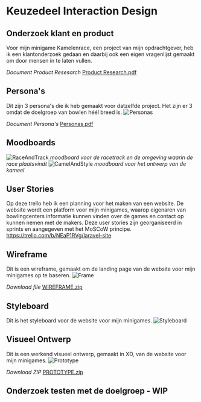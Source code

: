 # Keuzedeel Interaction Design

## Onderzoek klant en product
Voor mijn minigame Kamelenrace, een project van mijn opdrachtgever, heb ik een klantonderzoek gedaan en daarbij ook een eigen vragenlijst gemaakt om door mensen in te laten vullen. 

*Document Product Resesarch*
[Product Research.pdf](https://github.com/pkuipers1/InteractionDesign/files/8716317/Product.Research.pdf)

## Persona's
Dit zijn 3 persona's die ik heb gemaakt voor datzelfde project. Het zijn er 3 omdat de doelgroep van bowlen héél breed is. 
![Personas](https://user-images.githubusercontent.com/54790202/170264178-d2106137-c209-4d6b-94e5-ea563eb755bd.PNG)

*Document Persona's*
[Personas.pdf](https://github.com/pkuipers1/InteractionDesign/files/8716396/Personas.pdf)

## Moodboards
![RaceAndTrack](https://user-images.githubusercontent.com/54790202/169035271-79699171-df5d-43f7-a13f-7f0bdf26f331.png)
*moodboard voor de racetrack en de omgeving waarin de race plaatsvindt* 
![CamelAndStyle](https://user-images.githubusercontent.com/54790202/169035209-47cb43a9-b009-4b17-a066-aeab190a6e35.png)
*moodboard voor het ontwerp van de kameel*

## User Stories
Op deze trello heb ik een planning voor het maken van een website. De website wordt een platform voor mijn minigames, waarop eigenaren van bowlingcenters informatie kunnen vinden over de games en contact op kunnen nemen met de makers. Deze user stories zijn georganiseerd in sprints en aangegeven met het MoSCoW principe.
https://trello.com/b/NEaP1RVg/laravel-site

## Wireframe
Dit is een wireframe, gemaakt om de landing page van de website voor mijn minigames op te baseren. 
![Frame](https://user-images.githubusercontent.com/54790202/170262977-a1b63098-7b04-4cc9-8b96-67b5d11d3337.PNG)

*Download file*
[WIREFRAME.zip](https://github.com/pkuipers1/InteractionDesign/files/8770960/WIREFRAME.zip)

## Styleboard 
Dit is het styleboard voor de website voor mijn minigames.
![Styleboard](https://user-images.githubusercontent.com/54790202/170262143-4bccb4d2-5bb0-460b-a7a6-5fa2f9f9cf90.PNG)

## Visueel Ontwerp
Dit is een werkend visueel ontwerp, gemaakt in XD, van de website voor mijn minigames. 
![Prototype](https://user-images.githubusercontent.com/54790202/170263400-6079ec89-482e-4761-b7b0-ffe3a3b81e9c.PNG)

*Download ZIP*
[PROTOTYPE.zip](https://github.com/pkuipers1/InteractionDesign/files/8716571/PROTOTYPE.zip)

## Onderzoek testen met de doelgroep - WIP
